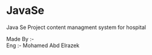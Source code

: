 # JavaSe

Java Se Project content managment system for hospital


Made By :- <br/>
Eng :- Mohamed Abd Elrazek
